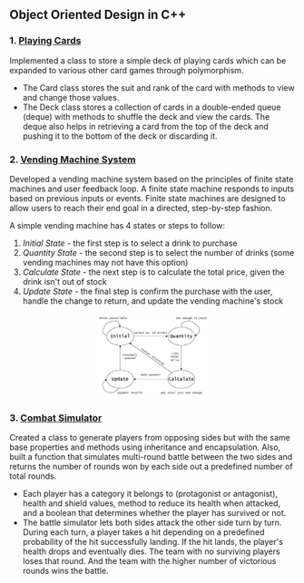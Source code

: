 ## Object Oriented Design in C++

### 1. [Playing Cards](https://github.com/abhigya-ps/cpp-object-oriented-design/tree/main/Playing-Cards)
Implemented a class to store a simple deck of playing cards which can be expanded to various other card games through polymorphism.
- The Card class stores the suit and rank of the card with methods to view and change those values.
- The Deck class stores a collection of cards in a double-ended queue (deque) with methods to shuffle the deck and view the cards. The deque also helps in retrieving a card from the top of the deck and pushing it to the bottom of the deck or discarding it.


### 2. [Vending Machine System](https://github.com/abhigya-ps/cpp-object-oriented-design/tree/main/finite-state-machine)
Developed a vending machine system based on the principles of finite state machines and user feedback loop. A finite state machine responds to inputs based on previous inputs or events. Finite state machines are designed to allow users to reach their end goal in a directed, step-by-step fashion.

A simple vending machine has 4 states or steps to follow:
1. <i>Initial State</i> - the first step is to select a drink to purchase
2. <i>Quantity State</i> - the second step is to select the number of drinks (some vending machines may not have this option)
3. <i>Calculate State</i> - the next step is to calculate the total price, given the drink isn't out of stock
4. <i>Update State</i> - the final step is confirm the purchase with the user, handle the change to return, and update the vending machine's stock

<p align="center">
  <img src="/finite-state-machine/media/fsm-diagram.JPG" alt="home_menu" width="40%" align="center"> 
 </p>

### 3. [Combat Simulator](https://github.com/abhigya-ps/cpp-object-oriented-design/tree/main/hero-oop)
Created a class to generate players from opposing sides but with the same base properties and methods using inheritance and encapsulation. Also, built a function that simulates multi-round battle between the two sides and returns the number of rounds won by each side out a predefined number of total rounds.

- Each player has a category it belongs to (protagonist or antagonist), health and shield values, method to reduce its health when attacked, and a boolean that determines whether the player has survived or not.
- The battle simulator lets both sides attack the other side turn by turn. During each turn, a player takes a hit depending on a predefined probability of the hit successfully landing. If the hit lands, the player's health drops and eventually dies. The team with no surviving players loses that round. And the team with the higher number of victorious rounds wins the battle.
